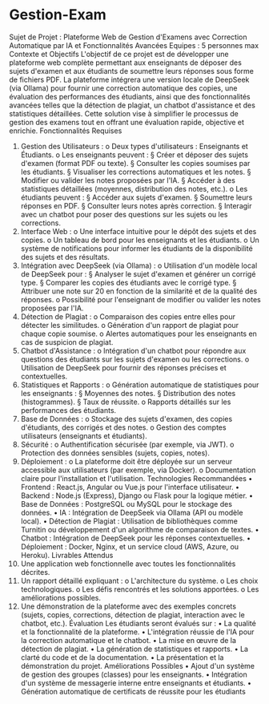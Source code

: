 # Gestion-Exam
Sujet de Projet : Plateforme Web de Gestion d'Examens avec 
Correction Automatique par IA et Fonctionnalités Avancées
Equipes : 5 personnes max
Contexte et Objectifs
L'objectif de ce projet est de développer une plateforme web complète permettant 
aux enseignants de déposer des sujets d'examen et aux étudiants de soumettre leurs 
réponses sous forme de fichiers PDF. La plateforme intégrera une version locale de 
DeepSeek (via Ollama) pour fournir une correction automatique des copies, une 
évaluation des performances des étudiants, ainsi que des fonctionnalités avancées 
telles que la détection de plagiat, un chatbot d'assistance et des statistiques 
détaillées. Cette solution vise à simplifier le processus de gestion des examens tout 
en offrant une évaluation rapide, objective et enrichie.
Fonctionnalités Requises
1. Gestion des Utilisateurs :
o Deux types d'utilisateurs : Enseignants et Étudiants.
o Les enseignants peuvent :
§ Créer et déposer des sujets d'examen (format PDF ou texte).
§ Consulter les copies soumises par les étudiants.
§ Visualiser les corrections automatiques et les notes.
§ Modifier ou valider les notes proposées par l'IA.
§ Accéder à des statistiques détaillées (moyennes, distribution des 
notes, etc.).
o Les étudiants peuvent :
§ Accéder aux sujets d'examen.
§ Soumettre leurs réponses en PDF.
§ Consulter leurs notes après correction.
§ Interagir avec un chatbot pour poser des questions sur les sujets 
ou les corrections.
2. Interface Web :
o Une interface intuitive pour le dépôt des sujets et des copies.
o Un tableau de bord pour les enseignants et les étudiants.
o Un système de notifications pour informer les étudiants de la 
disponibilité des sujets et des résultats.
3. Intégration avec DeepSeek (via Ollama) :
o Utilisation d'un modèle local de DeepSeek pour :
§ Analyser le sujet d'examen et générer un corrigé type.
§ Comparer les copies des étudiants avec le corrigé type.
§ Attribuer une note sur 20 en fonction de la similarité et de la 
qualité des réponses.
o Possibilité pour l'enseignant de modifier ou valider les notes proposées 
par l'IA.
4. Détection de Plagiat :
o Comparaison des copies entre elles pour détecter les similitudes.
o Génération d'un rapport de plagiat pour chaque copie soumise.
o Alertes automatiques pour les enseignants en cas de suspicion de 
plagiat.
5. Chatbot d'Assistance :
o Intégration d'un chatbot pour répondre aux questions des étudiants sur 
les sujets d'examen ou les corrections.
o Utilisation de DeepSeek pour fournir des réponses précises et 
contextuelles.
6. Statistiques et Rapports :
o Génération automatique de statistiques pour les enseignants :
§ Moyennes des notes.
§ Distribution des notes (histogrammes).
§ Taux de réussite.
o Rapports détaillés sur les performances des étudiants.
7. Base de Données :
o Stockage des sujets d'examen, des copies d'étudiants, des corrigés et 
des notes.
o Gestion des comptes utilisateurs (enseignants et étudiants).
8. Sécurité :
o Authentification sécurisée (par exemple, via JWT).
o Protection des données sensibles (sujets, copies, notes).
9. Déploiement :
o La plateforme doit être déployée sur un serveur accessible aux 
utilisateurs (par exemple, via Docker).
o Documentation claire pour l'installation et l'utilisation.
Technologies Recommandées
• Frontend : React.js, Angular ou Vue.js pour l'interface utilisateur.
• Backend : Node.js (Express), Django ou Flask pour la logique métier.
• Base de Données : PostgreSQL ou MySQL pour le stockage des données.
• IA : Intégration de DeepSeek via Ollama (API ou modèle local).
• Détection de Plagiat : Utilisation de bibliothèques comme Turnitin ou 
développement d'un algorithme de comparaison de textes.
• Chatbot : Intégration de DeepSeek pour les réponses contextuelles.
• Déploiement : Docker, Nginx, et un service cloud (AWS, Azure, ou Heroku).
Livrables Attendus
1. Une application web fonctionnelle avec toutes les fonctionnalités décrites.
2. Un rapport détaillé expliquant :
o L'architecture du système.
o Les choix technologiques.
o Les défis rencontrés et les solutions apportées.
o Les améliorations possibles.
3. Une démonstration de la plateforme avec des exemples concrets (sujets, 
copies, corrections, détection de plagiat, interaction avec le chatbot, etc.).
Évaluation
Les étudiants seront évalués sur :
• La qualité et la fonctionnalité de la plateforme.
• L'intégration réussie de l'IA pour la correction automatique et le chatbot.
• La mise en œuvre de la détection de plagiat.
• La génération de statistiques et rapports.
• La clarté du code et de la documentation.
• La présentation et la démonstration du projet.
Améliorations Possibles
• Ajout d'un système de gestion des groupes (classes) pour les enseignants.
• Intégration d'un système de messagerie interne entre enseignants et étudiants.
• Génération automatique de certificats de réussite pour les étudiants
